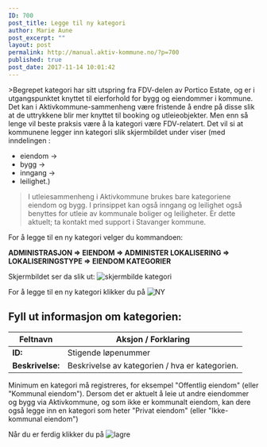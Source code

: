 ```yaml
---
ID: 700
post_title: Legge til ny kategori
author: Marie Aune
post_excerpt: ""
layout: post
permalink: http://manual.aktiv-kommune.no/?p=700
published: true
post_date: 2017-11-14 10:01:42
---
```

&gt;Begrepet kategori har sitt utspring fra FDV-delen av Portico Estate, og er i utgangspunktet knyttet til eierforhold for bygg og eiendommer i kommune. Det kan i Aktivkommune-sammenheng være fristende å endre på disse slik at de uttrykkene blir mer knyttet til booking og utleieobjekter. Men enn så lenge vil beste praksis være å la kategori være FDV-relatert. Det vil si at kommunene legger inn kategori slik skjermbildet under viser (med inndelingen :
* eiendom -&gt; 
* bygg -&gt; 
* inngang -&gt; 
* leilighet.) 

>I utleiesammenheng i Aktivkommune brukes bare kategoriene eiendom og bygg. I prinsippet kan også inngang og leilighet også benyttes for utleie av kommunale boliger og leiligheter. Er dette aktuelt; ta kontakt med support i Stavanger kommune.

For å legge til en ny kategori velger du kommandoen:

<strong>ADMINISTRASJON =&gt; EIENDOM =&gt; ADMINISTER LOKALISERING =&gt; LOKALISERINGSTYPE =&gt; EIENDOM KATEGORIER</strong>

Skjermbildet ser da slik ut:
![skjermbilde kategori](http://manual.aktiv-kommune.no/wp-content/uploads/2018/02/Skjermbildekategorier.png)

For å legge til en ny kategori klikker du på
![NY](http://manual.aktiv-kommune.no/wp-content/uploads/2017/12/NY.png)

## Fyll ut informasjon om kategorien:

Feltnavn |      Aksjon / Forklaring
---------------------|----------------------------
**ID:** |Stigende løpenummer
**Beskrivelse:** |Beskrivelse av kategorien / hva er kategorien.


Minimum en kategori må registreres, for eksempel "Offentlig eiendom" (eller "Kommunal eiendom"). 
Dersom det er aktuelt å leie ut andre eiendommer og bygg via Aktivkommune, og som ikke er kommunalt eiendom, kan dere også legge inn en kategori som heter "Privat eiendom" (eller "Ikke-kommunal eiendom")

Når du er ferdig klikker du på
![lagre](http://manual.aktiv-kommune.no/wp-content/uploads/2017/12/lagre.png)
